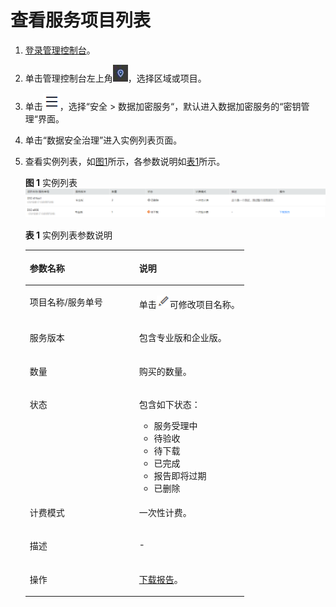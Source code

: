 # 查看服务项目列表<a name="dew_01_0159"></a>

1.  [登录管理控制台](https://console.huaweicloud.com)。
2.  单击管理控制台左上角![](figures/icon_region.png)，选择区域或项目。
3.  单击![](figures/icon-servicelist-0.png)，选择“安全  \>  数据加密服务“，默认进入数据加密服务的“密钥管理“界面。
4.  单击“数据安全治理”进入实例列表页面。
5.  查看实例列表，如[图1](#fig41426895515)所示，各参数说明如[表1](#table1167212465614)所示。

    **图 1**  实例列表<a name="fig41426895515"></a>  
    ![](figures/实例列表.png "实例列表")

    **表 1**  实例列表参数说明

    <a name="table1167212465614"></a>
    <table><thead align="left"><tr id="row76735247566"><th class="cellrowborder" valign="top" width="50%" id="mcps1.2.3.1.1"><p id="p66737244566"><a name="p66737244566"></a><a name="p66737244566"></a>参数名称</p>
    </th>
    <th class="cellrowborder" valign="top" width="50%" id="mcps1.2.3.1.2"><p id="p267315243564"><a name="p267315243564"></a><a name="p267315243564"></a>说明</p>
    </th>
    </tr>
    </thead>
    <tbody><tr id="row4673122414561"><td class="cellrowborder" valign="top" width="50%" headers="mcps1.2.3.1.1 "><p id="p267352435612"><a name="p267352435612"></a><a name="p267352435612"></a>项目名称/服务单号</p>
    </td>
    <td class="cellrowborder" valign="top" width="50%" headers="mcps1.2.3.1.2 "><p id="p96737246569"><a name="p96737246569"></a><a name="p96737246569"></a>单击<a name="image82751526172816"></a><a name="image82751526172816"></a><span><img id="image82751526172816" src="figures/icon_edit_dew.png"></span>可修改项目名称。</p>
    </td>
    </tr>
    <tr id="row1867319244561"><td class="cellrowborder" valign="top" width="50%" headers="mcps1.2.3.1.1 "><p id="p1367382412562"><a name="p1367382412562"></a><a name="p1367382412562"></a>服务版本</p>
    </td>
    <td class="cellrowborder" valign="top" width="50%" headers="mcps1.2.3.1.2 "><p id="p6673132445616"><a name="p6673132445616"></a><a name="p6673132445616"></a>包含专业版和企业版。</p>
    </td>
    </tr>
    <tr id="row15673142412563"><td class="cellrowborder" valign="top" width="50%" headers="mcps1.2.3.1.1 "><p id="p667332411564"><a name="p667332411564"></a><a name="p667332411564"></a>数量</p>
    </td>
    <td class="cellrowborder" valign="top" width="50%" headers="mcps1.2.3.1.2 "><p id="p2067332418561"><a name="p2067332418561"></a><a name="p2067332418561"></a>购买的数量。</p>
    </td>
    </tr>
    <tr id="row1267362445613"><td class="cellrowborder" valign="top" width="50%" headers="mcps1.2.3.1.1 "><p id="p196737247569"><a name="p196737247569"></a><a name="p196737247569"></a>状态</p>
    </td>
    <td class="cellrowborder" valign="top" width="50%" headers="mcps1.2.3.1.2 "><p id="p19673182435610"><a name="p19673182435610"></a><a name="p19673182435610"></a>包含如下状态：</p>
    <a name="ul12941918173311"></a><a name="ul12941918173311"></a><ul id="ul12941918173311"><li>服务受理中</li><li>待验收</li><li>待下载</li><li>已完成</li><li>报告即将过期</li><li>已删除</li></ul>
    </td>
    </tr>
    <tr id="row15673124175615"><td class="cellrowborder" valign="top" width="50%" headers="mcps1.2.3.1.1 "><p id="p11673132416561"><a name="p11673132416561"></a><a name="p11673132416561"></a>计费模式</p>
    </td>
    <td class="cellrowborder" valign="top" width="50%" headers="mcps1.2.3.1.2 "><p id="p126731724135617"><a name="p126731724135617"></a><a name="p126731724135617"></a>一次性计费。</p>
    </td>
    </tr>
    <tr id="row99695111336"><td class="cellrowborder" valign="top" width="50%" headers="mcps1.2.3.1.1 "><p id="p1969201119313"><a name="p1969201119313"></a><a name="p1969201119313"></a>描述</p>
    </td>
    <td class="cellrowborder" valign="top" width="50%" headers="mcps1.2.3.1.2 "><p id="p189696117316"><a name="p189696117316"></a><a name="p189696117316"></a>-</p>
    </td>
    </tr>
    <tr id="row1436410313310"><td class="cellrowborder" valign="top" width="50%" headers="mcps1.2.3.1.1 "><p id="p53648317314"><a name="p53648317314"></a><a name="p53648317314"></a>操作</p>
    </td>
    <td class="cellrowborder" valign="top" width="50%" headers="mcps1.2.3.1.2 "><p id="p2036520313315"><a name="p2036520313315"></a><a name="p2036520313315"></a><a href="下载报告和确认验收.md">下载报告</a>。</p>
    </td>
    </tr>
    </tbody>
    </table>


